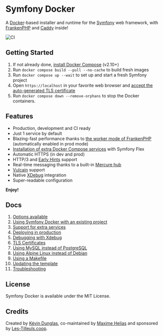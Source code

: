 # Symfony Docker

A [Docker](https://www.docker.com/)-based installer and runtime for the [Symfony](https://symfony.com) web framework,
with [FrankenPHP](https://frankenphp.dev) and [Caddy](https://caddyserver.com/) inside!

![CI](https://github.com/dunglas/symfony-docker/workflows/CI/badge.svg)

## Getting Started

1. If not already done, [install Docker Compose](https://docs.docker.com/compose/install/) (v2.10+)
2. Run `docker compose build --pull --no-cache` to build fresh images
3. Run `docker compose up --wait` to set up and start a fresh Symfony project
4. Open `https://localhost` in your favorite web browser and [accept the auto-generated TLS certificate](https://stackoverflow.com/a/15076602/1352334)
5. Run `docker compose down --remove-orphans` to stop the Docker containers.

## Features

* Production, development and CI ready
* Just 1 service by default
* Blazing-fast performance thanks to [the worker mode of FrankenPHP](https://github.com/dunglas/frankenphp/blob/main/docs/worker.md) (automatically enabled in prod mode)
* [Installation of extra Docker Compose services](Dunglas/extra-services.md) with Symfony Flex
* Automatic HTTPS (in dev and prod)
* HTTP/3 and [Early Hints](https://symfony.com/blog/new-in-symfony-6-3-early-hints) support
* Real-time messaging thanks to a built-in [Mercure hub](https://symfony.com/doc/current/mercure.html)
* [Vulcain](https://vulcain.rocks) support
* Native [XDebug](Dunglas/xdebug.md) integration
* Super-readable configuration

**Enjoy!**

## Docs

1. [Options available](Dunglas/options.md)
2. [Using Symfony Docker with an existing project](Dunglas/existing-project.md)
3. [Support for extra services](Dunglas/extra-services.md)
4. [Deploying in production](Dunglas/production.md)
5. [Debugging with Xdebug](Dunglas/xdebug.md)
6. [TLS Certificates](Dunglas/tls.md)
7. [Using MySQL instead of PostgreSQL](Dunglas/mysql.md)
8. [Using Alpine Linux instead of Debian](Dunglas/alpine.md)
9. [Using a Makefile](Dunglas/makefile.md)
10. [Updating the template](Dunglas/updating.md)
11. [Troubleshooting](Dunglas/troubleshooting.md)

## License

Symfony Docker is available under the MIT License.

## Credits

Created by [Kévin Dunglas](https://dunglas.dev), co-maintained by [Maxime Helias](https://twitter.com/maxhelias) and sponsored by [Les-Tilleuls.coop](https://les-tilleuls.coop).
